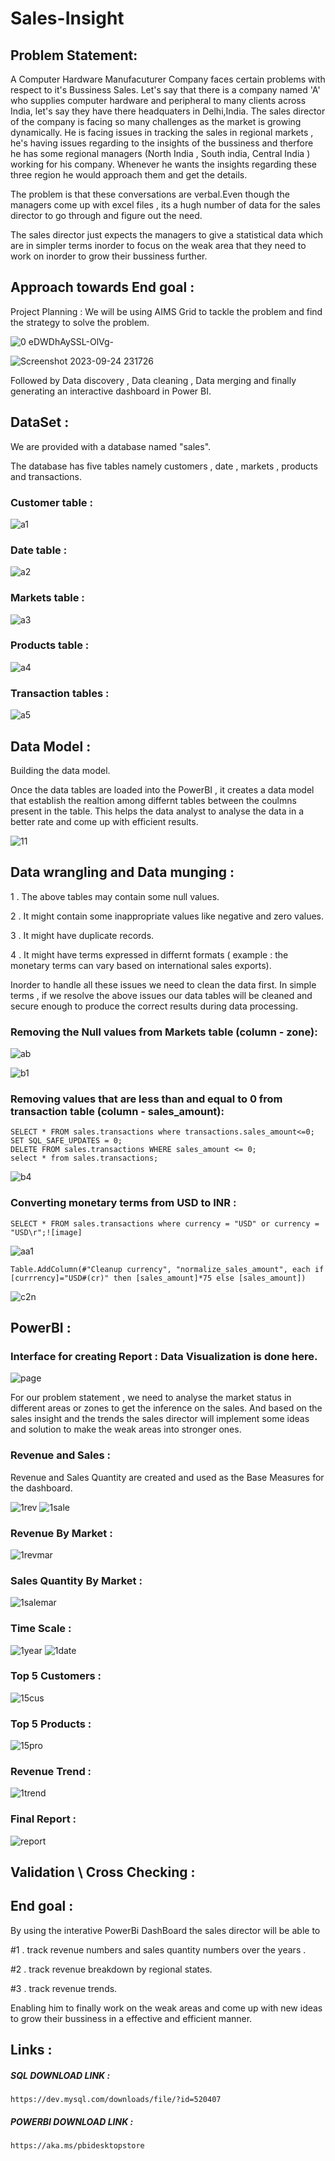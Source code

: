 # Sales-Insight
## Problem Statement:
A Computer Hardware Manufacuturer Company faces certain problems with respect to it's Bussiness Sales.
Let's say that there is a company named 'A' who supplies computer hardware and peripheral to many clients across India, let's say they have there headquaters in Delhi,India. The sales director of the company is facing so many challenges as the market is growing dynamically. He is facing issues in tracking the sales in regional markets , he's having issues regarding to the insights of the bussiness and therfore he has some regional managers (North India , South india, Central India ) working for his company. Whenever he wants the insights regarding these three region he would approach them and get the details. 

The problem is that these conversations are verbal.Even though the managers come up with excel files , its a hugh number of data for the sales director to go through and figure out the need.

The sales director just expects the managers to give a statistical data which are in simpler terms inorder to focus on the weak area that they need to work on inorder to grow their bussiness further.

## Approach towards End goal : 
Project Planning : We will be using AIMS Grid to tackle the problem and find the strategy to solve the problem.

![0 eDWDhAySSL-OlVg-](https://github.com/SOWMIYA2003/Sales-Insight/assets/93427443/d11f242c-28e0-4009-91a0-c54b677dc370)

![Screenshot 2023-09-24 231726](https://github.com/SOWMIYA2003/Sales-Insight/assets/93427443/2e85bc95-ad71-41bd-9c7c-7f9537400c80)

Followed by Data discovery , Data cleaning , Data merging and finally generating an interactive dashboard in Power BI.

## DataSet : 
We are provided with a database named "sales".

The database has five tables namely customers , date , markets , products and transactions. 

### Customer table : 
![a1](https://github.com/SOWMIYA2003/Sales-Insight/assets/93427443/f78c96af-97e3-4f5c-8e10-2d0f40ac9be1)

### Date table :
![a2](https://github.com/SOWMIYA2003/Sales-Insight/assets/93427443/39eaf6e4-d577-4a1e-a75a-5af6c6c6b214)

### Markets table :
![a3](https://github.com/SOWMIYA2003/Sales-Insight/assets/93427443/afb8b151-d36d-495c-9301-40af5d3ba03d)

### Products table :
![a4](https://github.com/SOWMIYA2003/Sales-Insight/assets/93427443/4509b86e-1898-40ad-a59c-eb2f1c50dfa9)

### Transaction tables : 
![a5](https://github.com/SOWMIYA2003/Sales-Insight/assets/93427443/318e9d2b-5189-4315-ba13-05714843c034)

## Data Model :

Building the data model. 

Once the data tables are loaded into the PowerBI , it creates a data model that establish the realtion among differnt tables between the coulmns present in the table. This helps the data analyst to analyse the data in a better rate and come up with efficient results.

![11](https://github.com/SOWMIYA2003/Sales-Insight/assets/93427443/e600e599-6cb9-49d6-ac2d-9620bc806aaa)

## Data wrangling and Data munging :

1 . The above tables may contain some null values.

2 . It might contain some inappropriate values like negative and zero values.

3 . It might have duplicate records.

4 . It might have terms expressed in differnt formats ( example : the monetary terms can vary based on international sales exports).

Inorder to handle all these issues we need to clean the data first. In simple terms , if we resolve the above issues our data tables will be cleaned and secure enough to produce the correct results during data processing.

### Removing the Null values from Markets table (column - zone): 
![ab](https://github.com/SOWMIYA2003/Sales-Insight/assets/93427443/56bfe2e2-c57e-4658-a436-b279fd5a6686)

![b1](https://github.com/SOWMIYA2003/Sales-Insight/assets/93427443/00309bcf-f80c-4989-a7ad-6a611f3dc761)
### Removing values that are less than and equal to 0 from transaction table (column - sales_amount):
```
SELECT * FROM sales.transactions where transactions.sales_amount<=0;
SET SQL_SAFE_UPDATES = 0;
DELETE FROM sales.transactions WHERE sales_amount <= 0;
select * from sales.transactions;
```
![b4](https://github.com/SOWMIYA2003/Sales-Insight/assets/93427443/24095504-a549-4e7e-a27a-8aef509c8c89)

### Converting monetary terms from USD to INR : 
```
SELECT * FROM sales.transactions where currency = "USD" or currency = "USD\r";![image]
```
![aa1](https://github.com/SOWMIYA2003/Sales-Insight/assets/93427443/c81788b0-31e5-4b1f-8c89-3602d16f52ea)

```
Table.AddColumn(#"Cleanup currency", "normalize_sales_amount", each if [currrency]="USD#(cr)" then [sales_amount]*75 else [sales_amount])
```
![c2n](https://github.com/SOWMIYA2003/Sales-Insight/assets/93427443/4aef6211-df8c-4c45-b421-3540d6ac153c)


## PowerBI : 
### Interface for creating Report : Data Visualization is done here.
![page](https://github.com/SOWMIYA2003/Sales-Insight/assets/93427443/8561f2b0-6ff1-48a4-82a9-b595789098ec)

For our problem statement , we need to analyse the market status in different areas or zones to get the inference on the sales. And based on the sales insight and the trends the sales director will implement some ideas and solution to make the weak areas into stronger ones.
### Revenue and Sales :
Revenue and Sales Quantity are created and used as the Base Measures for the dashboard.

![1rev](https://github.com/SOWMIYA2003/Sales-Insight/assets/93427443/e50ab082-671c-4716-8a69-ed3e3802b3e0)
![1sale](https://github.com/SOWMIYA2003/Sales-Insight/assets/93427443/b5b8d95c-4685-4a15-8c72-2523db448a7e)
### Revenue By Market :
![1revmar](https://github.com/SOWMIYA2003/Sales-Insight/assets/93427443/cb643870-e766-4d68-930f-423986fd3824)
### Sales Quantity By Market : 
![1salemar](https://github.com/SOWMIYA2003/Sales-Insight/assets/93427443/cb38e0a9-0057-4bab-b4b5-491194327ce5)
### Time Scale : 
![1year](https://github.com/SOWMIYA2003/Sales-Insight/assets/93427443/6a2a68c3-b5c2-4e2b-82e5-43bd09bd3725)
![1date](https://github.com/SOWMIYA2003/Sales-Insight/assets/93427443/7e9d01fb-3dcb-499e-aba3-377860949d31)
### Top 5 Customers : 
![15cus](https://github.com/SOWMIYA2003/Sales-Insight/assets/93427443/abf00e6b-5a45-4ea6-8d05-341af517230c)
### Top 5 Products : 
![15pro](https://github.com/SOWMIYA2003/Sales-Insight/assets/93427443/697a3fe8-1b75-489c-ade4-a416abe41819)
### Revenue Trend : 
![1trend](https://github.com/SOWMIYA2003/Sales-Insight/assets/93427443/ec9305b0-ebe6-4350-901f-b207191af336)
### Final Report : 
![report](https://github.com/SOWMIYA2003/Sales-Insight/assets/93427443/d57fc7c5-4149-4b55-8bd6-93fb7ac7e496)


## Validation \ Cross Checking : 


## End goal :

By using the interative PowerBi DashBoard the sales director will be able to 

#1 . track revenue numbers and sales quantity numbers over the years .

#2 . track revenue breakdown by regional states.

#3 . track revenue trends.

Enabling him to finally work on the weak areas and come up with new ideas to grow their bussiness in a effective and efficient manner.

## Links :
##### SQL DOWNLOAD LINK :
```
https://dev.mysql.com/downloads/file/?id=520407
```
##### POWERBI DOWNLOAD LINK : 
```
https://aka.ms/pbidesktopstore
```
